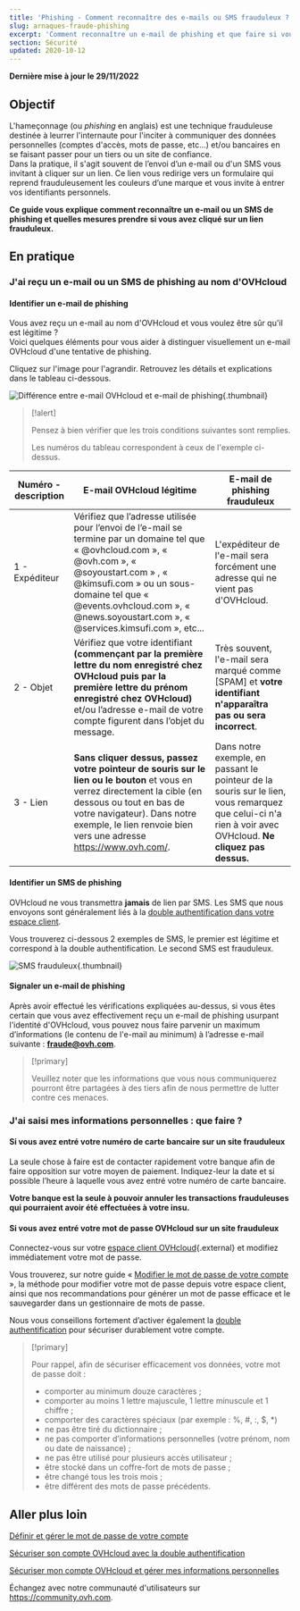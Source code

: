 ```yaml
---
title: 'Phishing - Comment reconnaître des e-mails ou SMS frauduleux ?'
slug: arnaques-fraude-phishing
excerpt: 'Comment reconnaître un e-mail de phishing et que faire si vous avez cliqué sur un lien frauduleux ?'
section: Sécurité
updated: 2020-10-12
---
```


**Dernière mise à jour le 29/11/2022**

## Objectif

L'hameçonnage (ou *phishing* en anglais) est une technique frauduleuse destinée à leurrer l'internaute pour l'inciter à communiquer des données personnelles (comptes d'accès, mots de passe, etc...) et/ou bancaires en se faisant passer pour un tiers ou un site de confiance.<br>
Dans la pratique, il s'agit souvent de l’envoi d’un e-mail ou d'un SMS vous invitant à cliquer sur un lien. Ce lien vous redirige vers un formulaire qui reprend frauduleusement les couleurs d’une marque et vous invite à entrer vos identifiants personnels.

**Ce guide vous explique comment reconnaître un e-mail ou un SMS de phishing et quelles mesures prendre si vous avez cliqué sur un lien frauduleux.**

## En pratique

### J'ai reçu un e-mail ou un SMS de phishing au nom d'OVHcloud

#### Identifier un e-mail de phishing

Vous avez reçu un e-mail au nom d'OVHcloud et vous voulez être sûr qu'il est légitime ? <br>
Voici quelques éléments pour vous aider à distinguer visuellement un e-mail OVHcloud d'une tentative de phishing.

Cliquez sur l'image pour l'agrandir. Retrouvez les détails et explications dans le tableau ci-dessous.

![Différence entre e-mail OVHcloud et e-mail de phishing](images/legit-vs-phishing-fr.png){.thumbnail}

> [!alert]
> 
> Pensez à bien vérifier que les trois conditions suivantes sont remplies.
> 
> Les numéros du tableau correspondent à ceux de l'exemple ci-dessus.

|Numéro - description|E-mail OVHcloud légitime|E-mail de phishing frauduleux|
|---|---|---|
|1 - Expéditeur|Vérifiez que l’adresse utilisée pour l’envoi de l’e-mail se termine par un domaine tel que « @ovhcloud.com », « @ovh.com », « @soyoustart.com » , « @kimsufi.com » ou un sous-domaine tel que « @events.ovhcloud.com », « @news.soyoustart.com », « @services.kimsufi.com », etc... |L'expéditeur de l'e-mail sera forcément une adresse qui ne vient pas d'OVHcloud.|
|2 - Objet|Vérifiez que votre identifiant **(commençant par la première lettre du nom enregistré chez OVHcloud puis par la première lettre du prénom enregistré chez OVHcloud)** et/ou l’adresse e-mail de votre compte figurent dans l’objet du message.|Très souvent, l'e-mail sera marqué comme \[SPAM] et **votre identifiant n'apparaîtra pas ou sera incorrect**.|
|3 - Lien|**Sans cliquer dessus, passez votre pointeur de souris sur le lien ou le bouton** et vous en verrez directement la cible (en dessous ou tout en bas de votre navigateur). Dans notre exemple, le lien renvoie bien vers une adresse https://www.ovh.com/.|Dans notre exemple, en passant le pointeur de la souris sur le lien, vous remarquez que celui-ci n'a rien à voir avec OVHcloud. **Ne cliquez pas dessus.**|

#### Identifier un SMS de phishing

OVHcloud ne vous transmettra **jamais** de lien par SMS. Les SMS que nous envoyons sont généralement liés à la [double authentification dans votre espace client](https://docs.ovh.com/fr/customer/securiser-son-compte-avec-une-2FA/). 

Vous trouverez ci-dessous 2 exemples de SMS, le premier est légitime et correspond à la double authentification. Le second SMS est frauduleux.

![SMS frauduleux](images/sms-phishing.png){.thumbnail}

#### Signaler un e-mail de phishing

Après avoir effectué les vérifications expliquées au-dessus, si vous êtes certain que vous avez effectivement reçu un e-mail de phishing usurpant l'identité d'OVHcloud, vous pouvez nous faire parvenir un maximum d’informations (le contenu de l'e-mail au minimum) à l’adresse e-mail suivante : **<fraude@ovh.com>**.

> [!primary]
> 
> Veuillez noter que les informations que vous nous communiquerez pourront être partagées à des tiers afin de nous permettre de lutter contre ces menaces.
> 

### J'ai saisi mes informations personnelles : que faire ?

#### Si vous avez entré votre numéro de carte bancaire sur un site frauduleux

La seule chose à faire est de contacter rapidement votre banque afin de faire opposition sur votre moyen de paiement. Indiquez-leur la date et si possible l’heure à laquelle vous avez entré votre numéro de carte bancaire.

**Votre banque est la seule à pouvoir annuler les transactions frauduleuses qui pourraient avoir été effectuées à votre insu.**

#### Si vous avez entré votre mot de passe OVHcloud sur un site frauduleux

Connectez-vous sur votre [espace client OVHcloud](https://www.ovh.com/auth/?action=gotomanager&from=https://www.ovh.com/fr/&ovhSubsidiary=fr){.external} et modifiez immédiatement votre mot de passe.<br>

Vous trouverez, sur notre guide « [Modifier le mot de passe de votre compte](https://docs.ovh.com/fr/customer/gerer-son-mot-de-passe/) », la méthode pour modifier votre mot de passe depuis votre espace client, ainsi que nos recommandations pour générer un mot de passe efficace et le sauvegarder dans un gestionnaire de mots de passe. 

Nous vous conseillons fortement d’activer également la [double authentification](https://docs.ovh.com/fr/customer/securiser-son-compte-avec-une-2FA/) pour sécuriser durablement votre compte.

> [!primary]
>
> Pour rappel, afin de sécuriser efficacement vos données, votre mot de passe doit :
>
> - comporter au minimum douze caractères ;
> - comporter au moins 1 lettre majuscule, 1 lettre minuscule et 1 chiffre ;
> - comporter des caractères spéciaux (par exemple : %, #, :, $, *)
> - ne pas être tiré du dictionnaire ;
> - ne pas comporter d’informations personnelles (votre prénom, nom ou date de naissance) ;
> - ne pas être utilisé pour plusieurs accès utilisateur ;
> - être stocké dans un coffre-fort de mots de passe ;
> - être changé tous les trois mois ;
> - être différent des mots de passe précédents.
>

## Aller plus loin

[Définir et gérer le mot de passe de votre compte](https://docs.ovh.com/fr/customer/gerer-son-mot-de-passe/)

[Sécuriser son compte OVHcloud avec la double authentification](https://docs.ovh.com/fr/customer/securiser-son-compte-avec-une-2FA/)

[Sécuriser mon compte OVHcloud et gérer mes informations personnelles](https://docs.ovh.com/fr/customer/tout-savoir-sur-identifiant-client/)

Échangez avec notre communauté d'utilisateurs sur <https://community.ovh.com>.